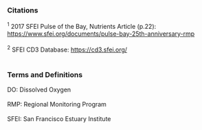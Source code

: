 ### Citations

$^{1}$ 2017 SFEI Pulse of the Bay, Nutrients Article (p.22): https://www.sfei.org/documents/pulse-bay-25th-anniversary-rmp
<br></br>
$^{2}$ SFEI CD3 Database: https://cd3.sfei.org/
<br></br>

### Terms and Definitions

DO: Dissolved Oxygen
<br></br>
RMP: Regional Monitoring Program
<br></br>
SFEI: San Francisco Estuary Institute
<br></br>
